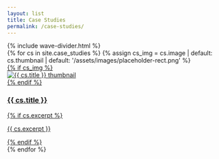 ```yaml
---
layout: list
title: Case Studies
permalink: /case-studies/
---
```

<!--
{% assign all_tags = site.case_studies | map: "tags" | join: "," | split: "," | uniq %}
<div class="tag-pills">
  <button class="tag-pill active" data-tag="all">All</button>
  {% for tag in all_tags %}
    <button class="tag-pill" data-tag="{{ tag | strip }}">{{ tag | strip }}</button>
  {% endfor %}
</div>
-->

<div class="wave-divider wave-divider--resume">{% include wave-divider.html %}</div>

<div class="cards case-list">
  {% for cs in site.case_studies %}
    {% assign cs_img = cs.image | default: cs.thumbnail | default: '/assets/images/placeholder-rect.png' %}
    <article class="case-item card" data-tags="{{ cs.tags | join: ',' }}">
      <a href="{{ cs.url | relative_url }}" class="case-link">
        {% if cs_img %}
        <div class="card-thumb" aria-hidden="true">
          <img src="{{ cs_img | relative_url }}" alt="{{ cs.title }} thumbnail">
        </div>
        {% endif %}
        <div class="card-content">
          <h3>{{ cs.title }}</h3>
          {% if cs.excerpt %}
          <p class="card-excerpt">{{ cs.excerpt }}</p>
          {% endif %}
        </div>
      </a>
    </article>
  {% endfor %}
</div>